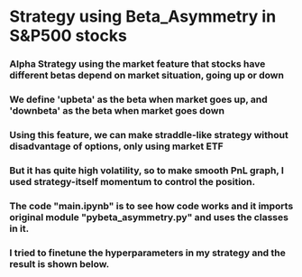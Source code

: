# Strategy using Beta_Asymmetry in S&P500 stocks
### Alpha Strategy using the market feature that stocks have different betas depend on market situation, going up or down
### We define 'upbeta' as the beta when market goes up, and 'downbeta' as the beta when market goes down
### Using this feature, we can make straddle-like strategy without disadvantage of options, only using market ETF
### But it has quite high volatility, so to make smooth PnL graph, I used strategy-itself momentum to control the position.
### The code "main.ipynb" is to see how code works and it imports original module "pybeta_asymmetry.py" and uses the classes in it.
### I tried to finetune the hyperparameters in my strategy and the result is shown below.


